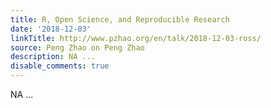 ```yaml
---
title: R, Open Science, and Reproducible Research
date: '2018-12-03'
linkTitle: http://www.pzhao.org/en/talk/2018-12-03-ross/
source: Peng Zhao on Peng Zhao
description: NA ...
disable_comments: true
---
```

NA ...